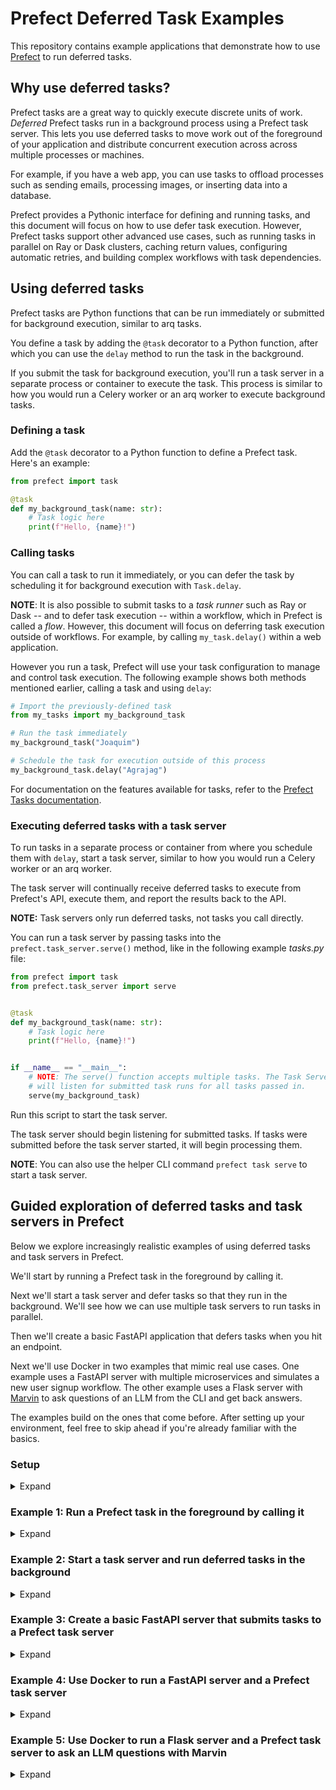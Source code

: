 # Prefect Deferred Task Examples

This repository contains example applications that demonstrate how to use [Prefect](https://prefect.io) to run deferred tasks.

## Why use deferred tasks?

Prefect tasks are a great way to quickly execute discrete units of work. _Deferred_ Prefect tasks run in a background process using a Prefect task server. This lets you use deferred tasks to move work out of the foreground of your application and distribute concurrent execution across across multiple processes or machines.

For example, if you have a web app, you can use tasks to offload processes such as sending emails, processing images, or inserting data into a database.

Prefect provides a Pythonic interface for defining and running tasks, and this document will focus on how to use defer task execution. However, Prefect tasks support other advanced use cases, such as running tasks in parallel on Ray or Dask clusters, caching return values, configuring automatic retries, and building complex workflows with task dependencies.

## Using deferred tasks

Prefect tasks are Python functions that can be run immediately or submitted for background execution, similar to arq tasks. 

You define a task by adding the `@task` decorator to a Python function, after which you can use the `delay` method to run the task in the background.

If you submit the task for background execution, you'll run a task server in a separate process or container to execute the task. This process is similar to how you would run a Celery worker or an arq worker to execute background tasks.

### Defining a task

Add the `@task` decorator to a Python function to define a Prefect task.
Here's an example:

```python
from prefect import task

@task
def my_background_task(name: str):
    # Task logic here
    print(f"Hello, {name}!")
```

### Calling tasks

You can call a task to run it immediately, or you can defer the task by scheduling it for background execution with `Task.delay`.

**NOTE**: It is also possible to submit tasks to a _task runner_ such as Ray or Dask -- and to defer task execution -- within a workflow, which in Prefect is called a _flow_. However, this document will focus on deferring task execution outside of workflows. For example, by calling `my_task.delay()` within a web application.

However you run a task, Prefect will use your task configuration to manage and control task execution.
The following example shows both methods mentioned earlier, calling a task and using `delay`:

```python
# Import the previously-defined task
from my_tasks import my_background_task

# Run the task immediately
my_background_task("Joaquim")

# Schedule the task for execution outside of this process
my_background_task.delay("Agrajag")
```

For documentation on the features available for tasks, refer to the [Prefect Tasks documentation](https://docs.prefect.io/concepts/tasks/).

### Executing deferred tasks with a task server

To run tasks in a separate process or container from where you schedule them with `delay`, start a task server, similar to how you would run a Celery worker or an arq worker.

The task server will continually receive deferred tasks to execute from Prefect's API, execute them, and report the results back to the API.

**NOTE:** Task servers only run deferred tasks, not tasks you call directly.

You can run a task server by passing tasks into the `prefect.task_server.serve()` method, like in the following example *tasks.py* file:

```python
from prefect import task
from prefect.task_server import serve


@task
def my_background_task(name: str):
    # Task logic here
    print(f"Hello, {name}!")


if __name__ == "__main__":
    # NOTE: The serve() function accepts multiple tasks. The Task Server 
    # will listen for submitted task runs for all tasks passed in.
    serve(my_background_task)
```

Run this script to start the task server.

The task server should begin listening for submitted tasks. If tasks were submitted before the task server started, it will begin processing them.

**NOTE**: You can also use the helper CLI command `prefect task serve` to start a task server.

## Guided exploration of deferred tasks and task servers in Prefect

Below we explore increasingly realistic examples of using deferred tasks and task servers in Prefect.

We'll start by running a Prefect task in the foreground by calling it.

Next we'll start a task server and defer tasks so that they run in the background. We'll see how we can use multiple task servers to run tasks in parallel.

Then we'll create a basic FastAPI application that defers tasks when you hit an endpoint.

Next we'll use Docker in two examples that mimic real use cases.
One example uses a FastAPI server with multiple microservices and simulates a new user signup workflow.
The other example uses a Flask server with [Marvin](https://www.askmarvin.ai/) to ask questions of an LLM from the CLI and get back answers.

The examples build on the ones that come before.
After setting up your environment, feel free to skip ahead if you're already familiar with the basics.

### Setup

<details> <summary>Expand</summary>

Step 1: Activate a virtual environment

The following example uses [conda](https://conda.io/projects/conda/en/latest/user-guide/install/index.html), but any virtual environment manager will work.

```bash
conda deactivate
conda create -n python-tasks python=3.12
conda activate python-tasks
```

Step 2: Install Python dependencies

```bash
pip install -U prefect marvin fastapi==0.107
```

Step 3: Connect to Prefect Cloud or a local Prefect server instance (if not set already)

You can use either Prefect Cloud or a local Prefect server instance for these examples.

You need to have `PREFECT_API_URL` set to submit tasks to task servers.

If you're using a local Prefect server instance with a SQLite backing database (the default database), you can save this value to your active Prefect Profile by running the following command in your terminal.

```bash
prefect config set PREFECT_API_URL=http://127.0.0.1:4200/api
```

If using Prefect Cloud, set the `PREFECT_API_URL` value to the Prefect Cloud API URL and add your [API key](https://docs.prefect.io/cloud/users/api-keys/).

The examples that use docker (examples 4 and 5) use a local Prefect server instance by default.
You can switch to Prefect Cloud by changing the `PREFECT_API_URL` and adding a variable for your API key in the `docker-compose.yaml`.
Or use a local server instance backed by a PostgreSQL database by setting the `PREFECT_API_DATABASE_CONNECTION_URL`.

If using a local Prefect server instance instead of Prefect Cloud, start your server by running the following command:

```bash
prefect server start 
```

Step 4: Clone the repository (optional)

You can code from scratch or clone the repository to get the code files for the examples.

```bash
git clone https://github.com/PrefectHQ/prefect-background-task-examples.git
```

Move into the directory.

```bash
cd prefect-background-task-examples
```

Let's run some tasks!
</details>

### Example 1: Run a Prefect task in the foreground by calling it

<details> <summary>Expand</summary>

Add the `@task` decorator to any Python function to define a Prefect task.

Step 1: Create a file named `greeter.py` and save the following code in it, or run the existing file in the [basic-examples directory](./basic-examples).

```python
from prefect import task 

@task(log_prints=True)
def greet(name: str = "Marvin"):
    print(f"Hello, {name}!")

if __name__ == "__main__":
    greet()
```

Step 2: Run the script in the terminal.

```bash
python greeter.py
```

You should see the task run in the terminal. This task runs in the foreground. In other words, it is not deferred.

#### Optional

You can see the task run in the UI.
If you're using a self-hosted Prefect Server instance, you can also see the task runs in the database.

If you want to inspect the SQLite database, use your favorite interface.
We explain how to use *DB Browser for SQLite* below.

Download it [here](https://sqlitebrowser.org/dl/), if needed. Install it and open it.

Click *Connect*. Then navigate to your SQLite DB file. It will be in the `~/.prefect` directory by default.

Head to the `task_run` table and you should see all your task runs there.
You can scroll down to see your most recent task runs or filter for them.

Hit the refresh button for updates, if needed.

</details>

### Example 2: Start a task server and run deferred tasks in the background

<details> <summary>Expand</summary>

In this example, we'll start a task server and run deferred tasks in the background.  

To run tasks in a separate process or container, you'll need to start a task server, similar to how you would run a Celery worker or an arq worker.
The task server will continually receive submitted tasks to execute from Prefect's API, execute them, and report the results back to the API.
You can run a task server by passing tasks into the `prefect.task_server.serve()` method.

Step 1: Define the task and task server in the file `task_server.py`

```python
from prefect import task
from prefect.task_server import serve


@task
def my_background_task(name: str):
    print(f"Hello, {name}!")


if __name__ == "__main__":
    serve(my_background_task)
```

Step 2: Start the task server by running the script in the terminal.

```bash
python task_server.py
```

The task server is now waiting for runs of the `my_background_task` task.
Let's give it some task runs.

Step 3: Create a file named `task_submitter.py` and save the following code in it.

```python
from tasks import my_background_task

if __name__ == "__main__":
    my_background_task.delay("Agrajag")
```

Step 4: Open another terminal and run the script.

```bash
python task_submitter.py
```

Note that we return the a "future" from the `delay` method. You can use this object to wait for the task to complete with `wait()` and to retrieve its result with `result()`.
We can also see the task run's UUID and other information about the task run.

Step 5: See the task run in the UI.

Use the task run UUID to see the task run in the UI.
The URL will look like this:

<http://127.0.0.1:4200/task-runs/task-run/my_task_run_uuid_goes_here>

Substitute your UUID at the end of the URL.
Note that the UI navigation experience for task runs will be improved soon.

Step 6: You can use multiple task servers to run tasks in parallel.

Start another instance of the task server. In another terminal run:

```bash
python task_server.py
```

Step 7: Submit multiple tasks to the task server.

Modify the `task_submitter.py` file to submit multiple tasks to the task server with different inputs:

```python
from tasks import my_background_task

if __name__ == "__main__":
    my_background_task.delay("Ford")
    my_background_task.delay("Prefect")
    my_background_task.delay("Slartibartfast")
```

Run the file and watch the work get distributed across both task servers!

Step 8: Shut down the task servers with *control* + *c*.

Alright, you're able to submit tasks to multiple Prefect task servers running in the background!
This is cool because we can observe these tasks executing in parallel and very quickly with web sockets - no polling required.

</details>

### Example 3: Create a basic FastAPI server that submits tasks to a Prefect task server

<details> <summary>Expand</summary>

Step 1: Define API routes for the FastAPI server in a Python file.

Let's define two routes for our FastAPI server.
The first is a basic hello world route at the root URL to confirm that the FastAPI server is working.
The second route, `/task`, will submit a task to the Prefect task server when the `http://127.0.0.1:8000/task` URL is hit and return information about the submitted task.

Here are the contents of `first_fastapi.py`:

```python
from fastapi import FastAPI
from prefect import task
from fastapi_tasks import my_fastapi_task

app = FastAPI()


@app.get("/")
def greet():
    print(f"Hello, world!")
    return f"Hello, world!"


@app.get("/task")
async def prefect_task():
    future = my_fastapi_task.delay("Trillian")
    return {"message": f"Prefect Task submitted: {future.task_run_id}"}
```

Step 2: Define a Prefect task server in a Python file.

Here are the contents of `fastapi_tasks.py`:

```python
from prefect import task
from prefect.task_server import serve


@task(log_prints=True)
def my_fastapi_task(name: str):
    print(f"Hello, {name}!")


if __name__ == "__main__":
    serve(my_fastapi_task)
```

Step 3: Start a FastAPI server that hot reloads when code changes with the following command:

```bash
uvicorn first_fastapi:app --reload
```

Step 4: Start the Prefect Task server.

In another terminal, run the following command to start the task server.

```bash
python fastapi_tasks.py
```

Step 5: Navigate to `http://127.0.0.1:8000/task` in the browser to submit a task!

You should see the info for the submitted task returned in the browser.

Step 6: Stop the servers.

Hit `control` + `c` in the respective terminals to stop the servers.

You've seen how to use a FastAPI web server to offload work to a Prefect task server - all while gaining observability into the task runs in the Prefect UI.
Next, let's use Docker containers with more advanced workflows to move toward productionizing our code.

</details>

### Example 4: Use Docker to run a FastAPI server and a Prefect task server

<details> <summary>Expand</summary>

The following example will simulate a new user signup workflow with multiple services.
We'll run a Prefect server instance, a Prefect task server, and a FastAPI server in separate Docker containers.

All the code files for this example live in the `fastapi-user-signups` directory.
We've defined the FastAPI server, model, and tasks in Python files.
The Makefile and docker-compose files are used to wire everything together.

Step 1: Upgrade Docker to the latest version, if you aren't already using it.

Step 2: Move into the `fastapi-user-signups` directory.

Step 3: Run `make` to build the Docker images.

Step 4: Run `docker compose up` to fire everything up.

The services should start and everything should run.
If you have issues and do some troubleshooting, you can then run the following commands to try to rebuild and fire up the services.

```bash
make clean
make
docker compose up
```

Step 5: Send a new user signup to the FastAPI server.

From your terminal, run the following command to send a new user signup to the FastAPI server.

```bash
curl -X POST http://localhost:8000/users --header "Content-Type: application/json" --data '{"email": "chris.g@prefect.io", "name": "Guidry"}'
```

Step 6: Explore the tasks by checking out the Docker containers.

Inspect the Docker containers and you should see that the Prefect server instance, task server, and FastAPI server are running.

There are multiple services that are engaged when the API URL is reached.
Check out the Python files and the docker-compose.yml file to see how the services are set up.

</details>

### Example 5: Use Docker to run a Flask server and a Prefect task server to ask an LLM questions with Marvin

<details> <summary>Expand</summary>

Step 1: Move into the `flask-task-monitoring` directory.

Step 2: Grab an API key from OpenAI and create an `.openai.env` file in the `flask-task-monitoring` top directory with the following contents:

```
OPENAI_API_KEY=my_api_key_goes_here
```

Step 3: Run `make` to pull the Docker images and build the containers.

```bash
make
```

Step 4: Run `docker compose up` to start the servers in the containers.

```bash
docker compose up
```

Troubleshoot as needed following the process in Example 4.

Step 5: Submit questions to Marvin via Flask.

Use the following command to run the script in the `ask.py` file and ask Marvin a question.

```bash
python ask.py "What is the meaning of life?"
```

You should receive a text answer to your question.
Have fun asking Marvin other deep questions.

</details>
